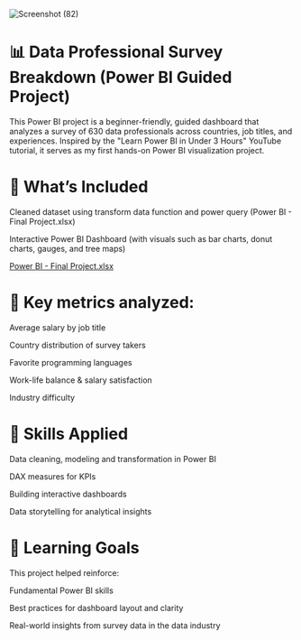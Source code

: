 ![Screenshot (82)](https://github.com/user-attachments/assets/e868746f-fa39-465a-bfc3-f5cd5e091c7e)



# 📊 Data Professional Survey Breakdown (Power BI Guided Project)
This Power BI project is a beginner-friendly, guided dashboard that analyzes a survey of 630 data professionals across countries, job titles, and experiences. Inspired by the "Learn Power BI in Under 3 Hours" YouTube tutorial, it serves as my first hands-on Power BI visualization project.

# 🚀 What’s Included
Cleaned dataset using transform data function and power query (Power BI - Final Project.xlsx)

Interactive Power BI Dashboard (with visuals such as bar charts, donut charts, gauges, and tree maps)

[Power BI - Final Project.xlsx](https://github.com/user-attachments/files/20820813/Power.BI.-.Final.Project.xlsx)

# 🎯 Key metrics analyzed:

Average salary by job title

Country distribution of survey takers

Favorite programming languages

Work-life balance & salary satisfaction

Industry difficulty

# 🔧 Skills Applied
Data cleaning, modeling and transformation in Power BI

DAX measures for KPIs

Building interactive dashboards

Data storytelling for analytical insights

# 🧠 Learning Goals
This project helped reinforce:

Fundamental Power BI skills

Best practices for dashboard layout and clarity

Real-world insights from survey data in the data industry

